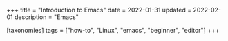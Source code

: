 +++
title = "Introduction to Emacs"
date = 2022-01-31
updated = 2022-02-01
description = "Emacs"

[taxonomies]
tags = ["how-to", "Linux", "emacs", "beginner", "editor"]
+++